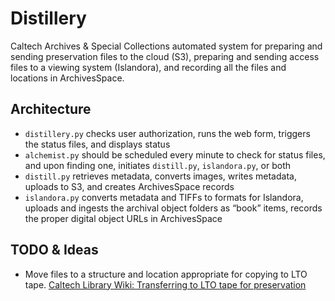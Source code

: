 # Distillery

Caltech Archives & Special Collections automated system for preparing and sending preservation files to the cloud (S3), preparing and sending access files to a viewing system (Islandora), and recording all the files and locations in ArchivesSpace.

## Architecture

- `distillery.py` checks user authorization, runs the web form, triggers the status files, and displays status
- `alchemist.py` should be scheduled every minute to check for status files, and upon finding one, initiates `distill.py`, `islandora.py`, or both
- `distill.py` retrieves metadata, converts images, writes metadata, uploads to S3, and creates ArchivesSpace records
- `islandora.py` converts metadata and TIFFs to formats for Islandora, uploads and ingests the archival object folders as “book” items, records the proper digital object URLs in ArchivesSpace

## TODO & Ideas

- Move files to a structure and location appropriate for copying to LTO tape. [Caltech Library Wiki: Transferring to LTO tape for preservation](https://caltechlibrary.atlassian.net/l/c/yJFLPJtJ)
